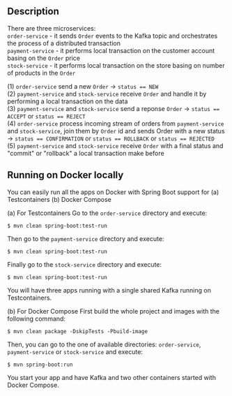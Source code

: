 ## Description
There are three microservices: \
`order-service` - it sends `Order` events to the Kafka topic and orchestrates the process of a distributed transaction \
`payment-service` - it performs local transaction on the customer account basing on the `Order` price \
`stock-service` - it performs local transaction on the store basing on number of products in the `Order`

(1) `order-service` send a new `Order` -> `status == NEW` \
(2) `payment-service` and `stock-service` receive `Order` and handle it by performing a local transaction on the data \
(3) `payment-service` and `stock-service` send a reponse `Order` -> `status == ACCEPT` or `status == REJECT` \
(4) `order-service` process incoming stream of orders from `payment-service` and `stock-service`, join them by `Order` id and sends Order with a new status -> `status == CONFIRMATION` or `status == ROLLBACK` or `status == REJECTED` \
(5) `payment-service` and `stock-service` receive `Order` with a final status and "commit" or "rollback" a local transaction make before

## Running on Docker locally
You can easily run all the apps on Docker with Spring Boot support for
(a) Testcontainers
(b) Docker Compose

(a) For Testcontainers
Go to the `order-service` directory and execute:
```shell
$ mvn clean spring-boot:test-run
```

Then go to the `payment-service` directory and execute:
```shell
$ mvn clean spring-boot:test-run
```

Finally go to the `stock-service` directory and execute:
```shell
$ mvn clean spring-boot:test-run
```

You will have three apps running with a single shared Kafka running on Testcontainers.

(b) For Docker Compose
First build the whole project and images with the following command:
```shell
$ mvn clean package -DskipTests -Pbuild-image
```

Then, you can go to the one of available directories: `order-service`, `payment-service` or `stock-service` and execute:
```shell
$ mvn spring-boot:run
```

You start your app and have Kafka and two other containers started with Docker Compose.